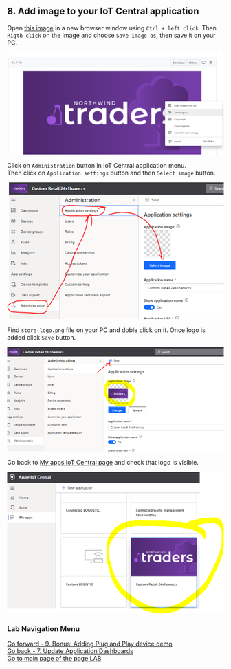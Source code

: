## 8. Add image to your IoT Central application

Open [this image](/icons/dashboard_icon.png) in a new browser window using `Ctrl + left click`. Then `Rigth click` on the image and choose `Save image as`, then save it on your PC.<br>

![](lab1/lab1-81.PNG)

Click on `Administration` button in IoT Central application menu.<br>
Then click on `Application settings` button and then `Select image` button. 

![](lab1/lab1-74.PNG)

Find `store-logo.png` file on your PC and doble click on it. Once logo is added click `Save` button.

![](lab1/lab1-75.PNG)

Go back to [My apps IoT Central page](https://apps.azureiotcentral.com/myapps) and check that logo is visible.

![](lab1/lab1-76.PNG)

### Lab Navigation Menu
[Go forward - 9. Bonus: Adding Plug and Play device demo](/iotcentral-lab1-9.md)<br>
[Go back - 7. Update Application Dashboards](/iotcentral-lab1-7.md)<br>
[Go to main page of the page LAB](/iotcentral-lab1-0.md) 
